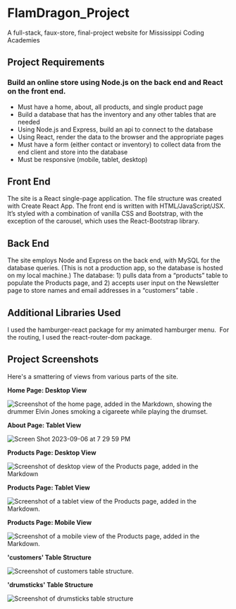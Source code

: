 # FlamDragon_Project
A full-stack, faux-store, final-project website for Mississippi Coding Academies

## Project Requirements

### Build an online store using Node.js on the back end and React on the front end.

- Must have a home, about, all products, and single product page
- Build a database that has the inventory and any other tables that are needed
- Using Node.js and Express, build an api to connect to the database
- Using React, render the data to the browser and the appropriate pages
- Must have a form (either contact or inventory) to collect data from the end client and store into the database
- Must be responsive (mobile, tablet, desktop)

## Front End  

The site is a React single-page application. The file structure was created with Create React App. The front end is written with HTML/JavaScript/JSX. It’s styled with a combination of vanilla CSS and Bootstrap, with the exception of the carousel, which uses the React-Bootstrap library. 

## Back End

The site employs Node and Express on the back end, with MySQL for the database queries. (This is not a production app, so the database is hosted on my local machine.) The database: 1) pulls data from a “products” table to populate the Products page, and 2) accepts user input on the Newsletter page to store names and email addresses in a “customers” table .

## Additional Libraries Used

I used the hamburger-react package for my animated hamburger menu.  For the routing, I used the react-router-dom package.

## Project Screenshots

Here's a smattering of views from various parts of the site.

**Home Page: Desktop View**

![Screenshot of the home page, added in the Markdown, showing the drummer Elvin Jones smoking a cigareete while playing the drumset.](https://github.com/sydekix/FlamDragon_Project/assets/30737202/0d6f5e38-de9d-4a06-8a94-81e73ccb4ea6)





**About Page: Tablet View**

![Screen Shot 2023-09-06 at 7 29 59 PM](https://github.com/sydekix/FlamDragon_Project/assets/30737202/393017a2-2a6e-45fd-97c5-762c0df0c67f)






**Products Page: Desktop View**

![Screenshot of desktop view of the Products page, added in the Markdown](https://github.com/sydekix/FlamDragon_Project/assets/30737202/49ae105a-9dab-4dc6-9e91-c77c1b30b85c)






**Products Page: Tablet View**

![Screenshot of a tablet view of the Products page, added in the Markdown.](https://github.com/sydekix/FlamDragon_Project/assets/30737202/b447156d-f245-449c-93bd-911db77aeaa0)






**Products Page: Mobile View**

![Screenshot of a mobile view of the Products page, added in the Markdown.](https://github.com/sydekix/FlamDragon_Project/assets/30737202/da816215-9af4-4756-8096-72321377061d)






**'customers' Table Structure**

![Screenshot of customers table structure.](https://github.com/sydekix/FlamDragon_Project/assets/30737202/c08fbc17-646d-450a-b1f7-3fb463f1379c)






**'drumsticks' Table Structure**

![Screenshot of drumsticks table structure](https://github.com/sydekix/FlamDragon_Project/assets/30737202/ff97b517-5d5d-4a4d-bc47-a32e35d9f704)
